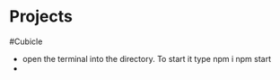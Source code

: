 # Projects

#Cubicle
+ open the terminal into the directory. To start it type 
 npm i
 npm start
+
 
